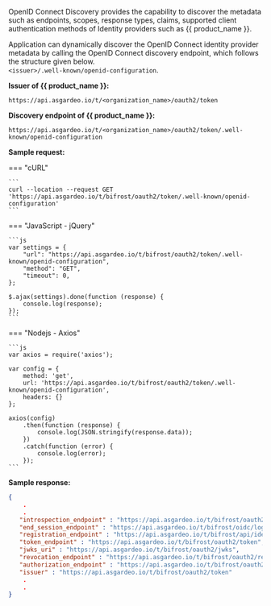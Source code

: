 <!-- markdownlint-disable-next-line -->
OpenID Connect Discovery <!-- [OpenID Connect Discovery](https://openid.net/specs/openid-connect-discovery-1_0.html)--> provides the capability to discover the metadata such as endpoints, scopes, response types, claims, supported client authentication methods of Identity providers such as {{ product_name }}.

Application can dynamically discover the OpenID Connect identity provider metadata by calling the OpenID Connect discovery <!-- [OpenID Connect discovery](https://openid.net/specs/openid-connect-discovery-1_0.html#ProviderConfigurationRequest)--> endpoint, which follows the structure given below.  
 `<issuer>/.well-known/openid-configuration`.  

**Issuer of {{ product_name }}:**
``` 
https://api.asgardeo.io/t/<organization_name>/oauth2/token
```

**Discovery endpoint of {{ product_name }}:**
``` 
https://api.asgardeo.io/t/<organization_name>/oauth2/token/.well-known/openid-configuration
```

**Sample request:**

=== "cURL"

    ```  
    curl --location --request GET 'https://api.asgardeo.io/t/bifrost/oauth2/token/.well-known/openid-configuration'
    ```

=== "JavaScript - jQuery"

    ```js 
    var settings = {
        "url": "https://api.asgardeo.io/t/bifrost/oauth2/token/.well-known/openid-configuration",
        "method": "GET",
        "timeout": 0,
    };

    $.ajax(settings).done(function (response) {
        console.log(response);
    });
    ```

=== "Nodejs - Axios"

    ```js 
    var axios = require('axios');

    var config = {
        method: 'get',
        url: 'https://api.asgardeo.io/t/bifrost/oauth2/token/.well-known/openid-configuration',
        headers: {}
    };

    axios(config)
        .then(function (response) {
            console.log(JSON.stringify(response.data));
        })
        .catch(function (error) {
            console.log(error);
        });
    ```

**Sample response:**

```json
{
    .
    .
   "introspection_endpoint" : "https://api.asgardeo.io/t/bifrost/oauth2/introspect",
   "end_session_endpoint" : "https://api.asgardeo.io/t/bifrost/oidc/logout",
   "registration_endpoint" : "https://api.asgardeo.io/t/bifrost/api/identity/oauth2/dcr/v1.0/register",
   "token_endpoint" : "https://api.asgardeo.io/t/bifrost/oauth2/token",
   "jwks_uri" : "https://api.asgardeo.io/t/bifrost/oauth2/jwks",
   "revocation_endpoint" : "https://api.asgardeo.io/t/bifrost/oauth2/revoke",
   "authorization_endpoint" : "https://api.asgardeo.io/t/bifrost/oauth2/authorize",
   "issuer" : "https://api.asgardeo.io/t/bifrost/oauth2/token"
    .
    .
}
```
<br>
